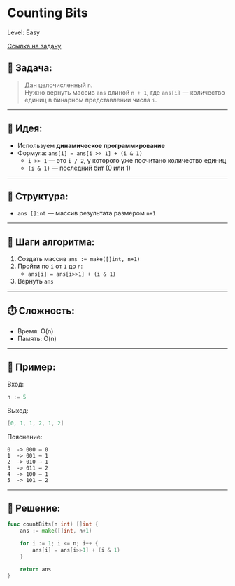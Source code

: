 # Counting Bits

Level: Easy

[Ссылка на задачу](https://leetcode.com/problems/counting-bits/)

## 🧠 Задача:
> Дан целочисленный `n`.  
> Нужно вернуть массив `ans` длиной `n + 1`, где `ans[i]` — количество единиц в бинарном представлении числа `i`.

---

## 📌 Идея:
- Используем **динамическое программирование**
- Формула: `ans[i] = ans[i >> 1] + (i & 1)`
  - `i >> 1` — это `i / 2`, у которого уже посчитано количество единиц
  - `(i & 1)` — последний бит (0 или 1)

---

## 📏 Структура:
- `ans []int` — массив результата размером `n+1`

---

## 🔁 Шаги алгоритма:

1. Создать массив `ans := make([]int, n+1)`
2. Пройти по `i` от `1` до `n`:
   - `ans[i] = ans[i>>1] + (i & 1)`
3. Вернуть `ans`

---

## ⏱️ Сложность:
- Время: O(n)
- Память: O(n)

---

## 📄 Пример:

Вход:
```go
n := 5
```

Выход:
```go
[0, 1, 1, 2, 1, 2]
```

Пояснение:
```
0  -> 000 → 0
1  -> 001 → 1
2  -> 010 → 1
3  -> 011 → 2
4  -> 100 → 1
5  -> 101 → 2
```

---

## 📝 Решение:

```go
func countBits(n int) []int {
	ans := make([]int, n+1)

	for i := 1; i <= n; i++ {
		ans[i] = ans[i>>1] + (i & 1)
	}

	return ans
}
```
